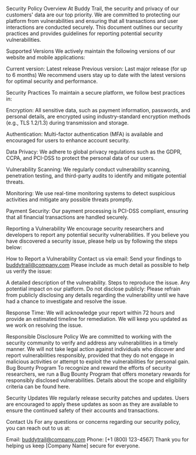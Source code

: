 Security Policy
Overview
At Buddy Trail, the security and privacy of our customers' data are our top priority. We are committed to protecting our platform from vulnerabilities and ensuring that all transactions and user interactions are conducted securely. This document outlines our security practices and provides guidelines for reporting potential security vulnerabilities.

Supported Versions
We actively maintain the following versions of our website and mobile applications:

Current version: Latest release
Previous version: Last major release (for up to 6 months)
We recommend users stay up to date with the latest versions for optimal security and performance.

Security Practices
To maintain a secure platform, we follow best practices in:

Encryption: All sensitive data, such as payment information, passwords, and personal details, are encrypted using industry-standard encryption methods (e.g., TLS 1.2/1.3) during transmission and storage.

Authentication: Multi-factor authentication (MFA) is available and encouraged for users to enhance account security.

Data Privacy: We adhere to global privacy regulations such as the GDPR, CCPA, and PCI-DSS to protect the personal data of our users.

Vulnerability Scanning: We regularly conduct vulnerability scanning, penetration testing, and third-party audits to identify and mitigate potential threats.

Monitoring: We use real-time monitoring systems to detect suspicious activities and mitigate any possible threats promptly.

Payment Security: Our payment processing is PCI-DSS compliant, ensuring that all financial transactions are handled securely.

Reporting a Vulnerability
We encourage security researchers and developers to report any potential security vulnerabilities. If you believe you have discovered a security issue, please help us by following the steps below:

How to Report a Vulnerability
Contact us via email: Send your findings to buddytrail@company.com Please include as much detail as possible to help us verify the issue:

A detailed description of the vulnerability.
Steps to reproduce the issue.
Any potential impact on our platform.
Do not disclose publicly: Please refrain from publicly disclosing any details regarding the vulnerability until we have had a chance to investigate and resolve the issue.

Response Time: We will acknowledge your report within 72 hours and provide an estimated timeline for remediation. We will keep you updated as we work on resolving the issue.

Responsible Disclosure Policy
We are committed to working with the security community to verify and address any vulnerabilities in a timely manner.
We will not take legal action against individuals who discover and report vulnerabilities responsibly, provided that they do not engage in malicious activities or attempt to exploit the vulnerabilities for personal gain.
Bug Bounty Program
To recognize and reward the efforts of security researchers, we run a Bug Bounty Program that offers monetary rewards for responsibly disclosed vulnerabilities. Details about the scope and eligibility criteria can be found here.

Security Updates
We regularly release security patches and updates. Users are encouraged to apply these updates as soon as they are available to ensure the continued safety of their accounts and transactions.

Contact Us
For any questions or concerns regarding our security policy, you can reach out to us at:

Email: buddytrail@company.com
Phone: [+1 (800) 123-4567]
Thank you for helping us keep [Company Name] secure for everyone.